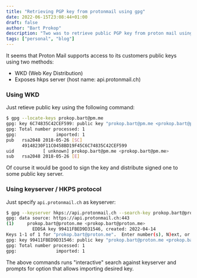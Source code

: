 ```yaml
---
title: "Retrieving PGP key from protonmail using gpg"
date: 2022-06-15T23:08:44+01:00
draft: false
author: "Bart Prokop"
description: "Two was to retrieve public PGP key from proton mail using gpg command line."
tags: ["personal", "blog"]
---
```


It seems that Proton Mail supports access to its customers public keys using two methods:

- WKD (Web Key Distribution)
- Exposes hkps server (host name: api.protonmail.ch)

### Using WKD

Just retieve public key using the following command:

```bash
$ gpg --locate-keys prokop.bart@pm.me
gpg: key 6C74835C42CEF599: public key "prokop.bart@pm.me <prokop.bart@pm.me>" imported
gpg: Total number processed: 1
gpg:               imported: 1
pub   rsa2048 2018-05-26 [SC]
      49148230F11C0458BD19F45C6C74835C42CEF599
uid           [ unknown] prokop.bart@pm.me <prokop.bart@pm.me>
sub   rsa2048 2018-05-26 [E]
```

Of course it would be good to sign the key and distribute signed one to some public key server.

### Using keyserver / HKPS protocol

Just specify `api.protonmail.ch` as keyserver:

``` bash
$ gpg --keyserver hkps://api.protonmail.ch --search-key prokop.bart@proton.me
gpg: data source: https://api.protonmail.ch:443
(1)     prokop.bart@proton.me <prokop.bart@proton.me>
          EDDSA key 99411FBED9D31546, created: 2022-04-14
Keys 1-1 of 1 for "prokop.bart@proton.me".  Enter number(s), N)ext, or Q)uit > 1
gpg: key 99411FBED9D31546: public key "prokop.bart@proton.me <prokop.bart@proton.me>" imported
gpg: Total number processed: 1
gpg:               imported: 1
```

The above commands runs "interactive" search against keyserver and prompts for option that allows importing desired key.
